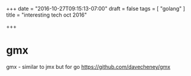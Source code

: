 +++
date = "2016-10-27T09:15:13-07:00"
draft = false
tags = [ "golang" ]
title = "interesting tech oct 2016"

+++

# gmx
gmx - similar to jmx but for go 
https://github.com/davecheney/gmx
